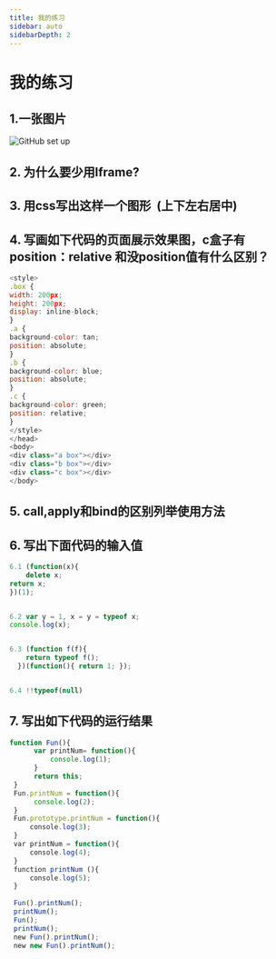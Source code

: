 ```yaml
---
title: 我的练习
sidebar: auto
sidebarDepth: 2
---
```

# 我的练习

## 1.一张图片
![GitHub set up](/you.png)
## 2. 为什么要少用Iframe?



## 3. 用css写出这样一个图形  (上下左右居中)



## 4. 写画如下代码的页面展示效果图，c盒子有position：relative 和没position值有什么区别？
```js
<style>
.box {
width: 200px;
height: 200px;
display: inline-block;
}
.a {
background-color: tan;
position: absolute;
}
.b {
background-color: blue;
position: absolute;
}
.c {
background-color: green;
position: relative;
}
</style>
</head>
<body>
<div class="a box"></div>
<div class="b box"></div>
<div class="c box"></div>
</body>
```

## 5. call,apply和bind的区别列举使用方法


## 6. 写出下面代码的输入值
```js
6.1 (function(x){
    delete x;
return x;
})(1);


6.2 var y = 1, x = y = typeof x;
console.log(x);


6.3 (function f(f){
    return typeof f();
  })(function(){ return 1; });


6.4 !!typeof(null)
```

## 7. 写出如下代码的运行结果
```js
function Fun(){
      var printNum= function(){
          console.log(1);
      }
      return this;
 }
 Fun.printNum = function(){
      console.log(2);
 }
 Fun.prototype.printNum = function(){
     console.log(3);
 }
 var printNum = function(){
     console.log(4);
 }
 function printNum (){
     console.log(5);
 }
         
 Fun().printNum();
 printNum();
 Fun();
 printNum();
 new Fun().printNum();
 new new Fun().printNum();
```
<!-- ## 8. var arr = [1,2,[3,4,[5]],6,[7,[8,9,[10,11,[12]]]]]请写一个方法把数组拍扁成普通数组。
```js
    arr.toString();
```

## 9. 写一写你常用和重要的es6知识点

## 10. 同步和异步的概念和区别。

## 11. 写出常见的http状态码及含义。

## 12. [数组去重的多种方法](https://m.jb51.net/show/118657)


## 13.url从输入地址栏到打开页面一系列操作描述一下

## 14.vue的相关知识 -->
